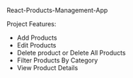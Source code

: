 React-Products-Management-App

Project Features: 
- Add Products
- Edit Products
- Delete product or Delete All Products
- Filter Products By Category
- View Product Details
